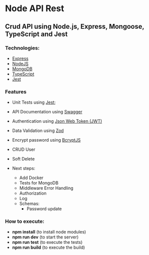 # Node API Rest

## Crud API using Node.js, Express, Mongoose, TypeScript and Jest

### Technologies:

- [Express](https://expressjs.com/pt-br/)
- [NodeJS](https://nodejs.org/en/)
- [MongoDB](https://www.mongodb.com/)
- [TypeScript](https://www.typescriptlang.org/)
- [Jest](https://jestjs.io/)

### Features

- Unit Tests using [Jest](https://jestjs.io/pt-BR/);
- API Documentation using [Swagger](https://swagger.io/)
- Authentication using [Json Web Token (JWT)](https://www.npmjs.com/package/jsonwebtoken)
- Data Validation using [Zod](https://zod.dev/)
- Encrypt password using [BcryptJS](https://www.npmjs.com/package/bcryptjs)
- CRUD User
- Soft Delete

- Next steps:
  - Add Docker
  - Tests for MongoDB
  - Middleware Error Handling
  - Authorization
  - Log
  - Schemas:
    - Password update

### How to execute:

- **npm install** (to install node modules)
- **npm run dev** (to start the server)
- **npm run test** (to execute the tests)
- **npm run build** (to execute the build)
